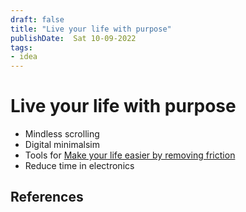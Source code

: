 ```yaml
---
draft: false
title: "Live your life with purpose"
publishDate:  Sat 10-09-2022
tags:
- idea
---
```


# Live your life with purpose

- Mindless scrolling
- Digital minimalsim
- Tools for [Make your life easier by removing friction](Make%20your%20life%20easier%20by%20removing%20friction)
- Reduce time in electronics


## References
